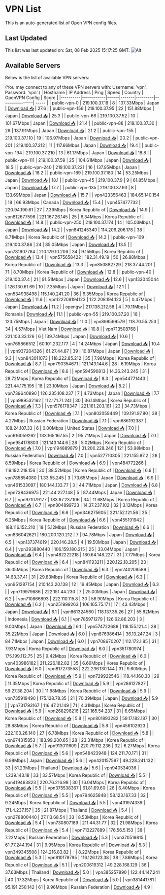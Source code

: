 # VPN List

This is an auto-generated list of Open VPN config files.

## Last Updated

This list was last updated on: Sat, 08 Feb 2025 15:17:25 GMT.
![Alt](https://repobeats.axiom.co/api/embed/186b98318ef1479477931607c1ad7d823f12451f.svg "Repobeats analytics image")

## Available Servers

Below is the list of available VPN servers:

(You may connect to any of these VPN servers with: Username: 'vpn', Password: 'vpn'.)
| Hostname | IP Address | Ping | Speed | Country | OpenVPN Config | Score |
|----------|------------|------|-------|---------|----------------| ----- |
| public-vpn-0 | 219.100.37.18 | 8 | 137.33Mbps | Japan | [Download 📥](./configs/server_0_JP.ovpn) | 27.6 |
| public-vpn-156 | 219.100.37.95 | 22 | 151.88Mbps | Japan | [Download 📥](./configs/server_1_JP.ovpn) | 25.3 |
| public-vpn-66 | 219.100.37.52 | 10 | 101.67Mbps | Japan | [Download 📥](./configs/server_2_JP.ovpn) | 21.4 |
| public-vpn-88 | 219.100.37.30 | 26 | 137.91Mbps | Japan | [Download 📥](./configs/server_3_JP.ovpn) | 21.2 |
| public-vpn-155 | 219.100.37.110 | 19 | 106.97Mbps | Japan | [Download 📥](./configs/server_4_JP.ovpn) | 20.2 |
| public-vpn-201 | 219.100.37.212 | 11 | 117.66Mbps | Japan | [Download 📥](./configs/server_5_JP.ovpn) | 19.4 |
| public-vpn-194 | 219.100.37.210 | 13 | 61.17Mbps | Japan | [Download 📥](./configs/server_6_JP.ovpn) | 18.8 |
| public-vpn-111 | 219.100.37.59 | 25 | 104.61Mbps | Japan | [Download 📥](./configs/server_7_JP.ovpn) | 18.5 |
| public-vpn-240 | 219.100.37.221 | 16 | 137.95Mbps | Japan | [Download 📥](./configs/server_8_JP.ovpn) | 18.2 |
| public-vpn-189 | 219.100.37.180 | 14 | 53.25Mbps | Japan | [Download 📥](./configs/server_9_JP.ovpn) | 18.1 |
| public-vpn-45 | 219.100.37.9 | 9 | 61.85Mbps | Japan | [Download 📥](./configs/server_10_JP.ovpn) | 17.7 |
| public-vpn-135 | 219.100.37.93 | 8 | 133.69Mbps | Japan | [Download 📥](./configs/server_11_JP.ovpn) | 15.7 |
| vpn423356463 | 184.65.140.154 | 18 | 66.93Mbps | Canada | [Download 📥](./configs/server_12_CA.ovpn) | 15.4 |
| vpn457477732 | 220.94.190.61 | 27 | 7.39Mbps | Korea Republic of | [Download 📥](./configs/server_13_KR.ovpn) | 14.9 |
| vpn812677596 | 221.167.26.145 | 25 | 6.34Mbps | Korea Republic of | [Download 📥](./configs/server_14_KR.ovpn) | 14.8 |
| public-vpn-250 | 219.100.37.174 | 14 | 105.03Mbps | Japan | [Download 📥](./configs/server_15_JP.ovpn) | 14.2 |
| vpn841245340 | 114.206.206.178 | 38 | 8.71Mbps | Korea Republic of | [Download 📥](./configs/server_16_KR.ovpn) | 14.2 |
| public-vpn-109 | 219.100.37.86 | 24 | 85.05Mbps | Japan | [Download 📥](./configs/server_17_JP.ovpn) | 13.5 |
| vpn781907784 | 210.179.10.206 | 34 | 9.15Mbps | Korea Republic of | [Download 📥](./configs/server_18_KR.ovpn) | 13.4 |
| vpn575658422 | 182.31.49.19 | 50 | 26.88Mbps | Korea Republic of | [Download 📥](./configs/server_19_KR.ovpn) | 13.3 |
| vpn850882729 | 218.37.44.201 | 71 | 8.70Mbps | Korea Republic of | [Download 📥](./configs/server_20_KR.ovpn) | 12.8 |
| public-vpn-40 | 219.100.37.4 | 21 | 91.51Mbps | Japan | [Download 📥](./configs/server_21_JP.ovpn) | 12.6 |
| vpn132045044 | 126.130.61.69 | 10 | 7.35Mbps | Japan | [Download 📥](./configs/server_22_JP.ovpn) | 12.1 |
| vpn534938498 | 115.140.241.20 | 36 | 6.35Mbps | Korea Republic of | [Download 📥](./configs/server_23_KR.ovpn) | 11.6 |
| vpn122208194123 | 122.208.194.123 | 5 | 0.47Mbps | Japan | [Download 📥](./configs/server_24_JP.ovpn) | 11.2 |
| opengw | 217.138.212.58 | 4 | 79.11Mbps | Romania | [Download 📥](./configs/server_25_RO.ovpn) | 11.1 |
| public-vpn-55 | 219.100.37.20 | 16 | 123.75Mbps | Japan | [Download 📥](./configs/server_26_JP.ovpn) | 11.0 |
| vpn898599579 | 118.70.55.253 | 34 | 4.57Mbps | Viet Nam | [Download 📥](./configs/server_27_VN.ovpn) | 10.8 |
| vpn713508768 | 221.103.33.126 | 6 | 139.74Mbps | Japan | [Download 📥](./configs/server_28_JP.ovpn) | 10.6 |
| vpn765866512 | 60.101.232.177 | 4 | 14.24Mbps | Japan | [Download 📥](./configs/server_29_JP.ovpn) | 10.4 |
| vpn937204326 | 61.27.44.87 | 39 | 10.87Mbps | Japan | [Download 📥](./configs/server_30_JP.ovpn) | 9.3 |
| vpn843011073 | 118.222.85.212 | 35 | 7.98Mbps | Korea Republic of | [Download 📥](./configs/server_31_KR.ovpn) | 8.7 |
| vpn790354671 | 121.143.144.6 | 28 | 6.19Mbps | Korea Republic of | [Download 📥](./configs/server_32_KR.ovpn) | 8.6 |
| vpn594590813 | 14.36.243.245 | 31 | 28.72Mbps | Korea Republic of | [Download 📥](./configs/server_33_KR.ovpn) | 8.3 |
| vpn544771443 | 221.44.175.195 | 18 | 23.10Mbps | Japan | [Download 📥](./configs/server_34_JP.ovpn) | 8.2 |
| vpn739640890 | 126.235.108.237 | 7 | 4.73Mbps | Japan | [Download 📥](./configs/server_35_JP.ovpn) | 7.7 |
| vpn989532162 | 112.171.71.241 | 30 | 36.14Mbps | Korea Republic of | [Download 📥](./configs/server_36_KR.ovpn) | 7.3 |
| vpn576178347 | 221.161.203.161 | 23 | 34.73Mbps | Korea Republic of | [Download 📥](./configs/server_37_KR.ovpn) | 7.1 |
| vpn802059449 | 109.191.97.80 | 38 | 4.27Mbps | Russian Federation | [Download 📥](./configs/server_38_RU.ovpn) | 7.1 |
| vpn686192387 | 108.24.107.33 | 6 | 0.00Mbps | United States | [Download 📥](./configs/server_39_US.ovpn) | 7.0 |
| vpn616059262 | 133.165.167.55 | 2 | 95.71Mbps | Japan | [Download 📥](./configs/server_40_JP.ovpn) | 7.0 |
| vpn954178803 | 121.143.144.6 | 28 | 5.02Mbps | Korea Republic of | [Download 📥](./configs/server_41_KR.ovpn) | 7.0 |
| vpn194889879 | 31.200.228.246 | 121 | 53.98Mbps | Russian Federation | [Download 📥](./configs/server_42_RU.ovpn) | 7.0 |
| vpn527710305 | 221.155.87.2 | 28 | 8.59Mbps | Korea Republic of | [Download 📥](./configs/server_43_KR.ovpn) | 6.9 |
| vpn484772266 | 119.192.218.156 | 30 | 38.52Mbps | Korea Republic of | [Download 📥](./configs/server_44_KR.ovpn) | 6.9 |
| vpn785854080 | 1.33.55.245 | 3 | 73.65Mbps | Japan | [Download 📥](./configs/server_45_JP.ovpn) | 6.9 |
| vpn461533097 | 180.144.133.77 | 3 | 44.71Mbps | Japan | [Download 📥](./configs/server_46_JP.ovpn) | 6.8 |
| vpn738436975 | 221.44.227.148 | 5 | 87.44Mbps | Japan | [Download 📥](./configs/server_47_JP.ovpn) | 6.7 |
| vpn971079177 | 183.97.237.106 | 34 | 11.68Mbps | Korea Republic of | [Download 📥](./configs/server_48_KR.ovpn) | 6.7 |
| vpn804899723 | 14.37.237.102 | 32 | 3.13Mbps | Korea Republic of | [Download 📥](./configs/server_49_KR.ovpn) | 6.6 |
| vpn346275605 | 221.152.121.56 | 25 | 6.25Mbps | Korea Republic of | [Download 📥](./configs/server_50_KR.ovpn) | 6.6 |
| vpn455191942 | 188.116.152.210 | 18 | 5.12Mbps | Russian Federation | [Download 📥](./configs/server_51_RU.ovpn) | 6.6 |
| vpn836042621 | 180.200.120.212 | 7 | 94.78Mbps | Japan | [Download 📥](./configs/server_52_JP.ovpn) | 6.5 |
| vpn137374619 | 220.146.28.5 | 4 | 19.50Mbps | Japan | [Download 📥](./configs/server_53_JP.ovpn) | 6.4 |
| vpn393880440 | 106.159.180.215 | 25 | 33.04Mbps | Japan | [Download 📥](./configs/server_54_JP.ovpn) | 6.4 |
| vpn482222218 | 180.64.148.227 | 31 | 7.77Mbps | Korea Republic of | [Download 📥](./configs/server_55_KR.ovpn) | 6.4 |
| vpn841193211 | 220.122.18.205 | 23 | 36.05Mbps | Korea Republic of | [Download 📥](./configs/server_56_KR.ovpn) | 6.3 |
| vpn240208589 | 14.63.37.41 | 31 | 29.83Mbps | Korea Republic of | [Download 📥](./configs/server_57_KR.ovpn) | 6.3 |
| vpn951287154 | 210.143.20.138 | 12 | 19.45Mbps | Japan | [Download 📥](./configs/server_58_JP.ovpn) | 6.3 |
| vpn719979686 | 222.151.44.230 | 7 | 25.00Mbps | Japan | [Download 📥](./configs/server_59_JP.ovpn) | 6.2 |
| vpn710866893 | 222.110.115.8 | 30 | 58.90Mbps | Korea Republic of | [Download 📥](./configs/server_60_KR.ovpn) | 6.2 |
| vpn251999263 | 106.165.75.171 | 17 | 43.43Mbps | Japan | [Download 📥](./configs/server_61_JP.ovpn) | 6.1 |
| vpn861324560 | 118.137.35.26 | 27 | 55.82Mbps | Indonesia | [Download 📥](./configs/server_62_ID.ovpn) | 6.1 |
| vpn785971279 | 126.62.86.203 | 3 | 9.00Mbps | Japan | [Download 📥](./configs/server_63_JP.ovpn) | 6.1 |
| vpn574722688 | 118.155.121.4 | 28 | 35.22Mbps | Japan | [Download 📥](./configs/server_64_JP.ovpn) | 6.0 |
| vpn876986414 | 36.13.247.24 | 3 | 84.71Mbps | Japan | [Download 📥](./configs/server_65_JP.ovpn) | 6.0 |
| vpn708670207 | 112.172.1.85 | 31 | 7.93Mbps | Korea Republic of | [Download 📥](./configs/server_66_KR.ovpn) | 6.0 |
| vpn351780974 | 175.199.112.75 | 25 | 9.42Mbps | Korea Republic of | [Download 📥](./configs/server_67_KR.ovpn) | 6.0 |
| vpn403986182 | 211.226.182.82 | 35 | 6.69Mbps | Korea Republic of | [Download 📥](./configs/server_68_KR.ovpn) | 6.0 |
| vpn817273558 | 222.236.130.144 | 31 | 9.60Mbps | Korea Republic of | [Download 📥](./configs/server_69_KR.ovpn) | 5.9 |
| vpn729922546 | 118.44.160.30 | 29 | 11.35Mbps | Korea Republic of | [Download 📥](./configs/server_70_KR.ovpn) | 5.9 |
| vpn286127827 | 59.27.38.204 | 30 | 11.88Mbps | Korea Republic of | [Download 📥](./configs/server_71_KR.ovpn) | 5.9 |
| vpn735919490 | 175.128.78.35 | 21 | 70.39Mbps | Japan | [Download 📥](./configs/server_72_JP.ovpn) | 5.9 |
| vpn731793167 | 116.47.21.149 | 71 | 4.31Mbps | Korea Republic of | [Download 📥](./configs/server_73_KR.ovpn) | 5.9 |
| vpn268296216 | 221.165.54.237 | 31 | 6.65Mbps | Korea Republic of | [Download 📥](./configs/server_74_KR.ovpn) | 5.8 |
| vpn801893282 | 59.17.182.187 | 30 | 28.88Mbps | Korea Republic of | [Download 📥](./configs/server_75_KR.ovpn) | 5.8 |
| vpn456102923 | 222.103.26.140 | 27 | 6.78Mbps | Korea Republic of | [Download 📥](./configs/server_76_KR.ovpn) | 5.8 |
| vpn974315853 | 183.99.200.65 | 28 | 23.31Mbps | Korea Republic of | [Download 📥](./configs/server_77_KR.ovpn) | 5.7 |
| vpn913011609 | 220.79.112.236 | 32 | 6.27Mbps | Korea Republic of | [Download 📥](./configs/server_78_KR.ovpn) | 5.6 |
| vpn548423948 | 124.211.70.171 | 31 | 6.98Mbps | Japan | [Download 📥](./configs/server_79_JP.ovpn) | 5.6 |
| vpn420157597 | 49.228.241.132 | 33 | 51.23Mbps | Thailand | [Download 📥](./configs/server_80_TH.ovpn) | 5.6 |
| vpn940534036 | 1.239.143.18 | 33 | 33.57Mbps | Korea Republic of | [Download 📥](./configs/server_81_KR.ovpn) | 5.5 |
| vpn419493823 | 220.76.216.98 | 30 | 16.04Mbps | Korea Republic of | [Download 📥](./configs/server_82_KR.ovpn) | 5.5 |
| vpn375538367 | 61.81.69.60 | 26 | 6.40Mbps | Korea Republic of | [Download 📥](./configs/server_83_KR.ovpn) | 5.5 |
| vpn794625848 | 58.123.167.33 | 32 | 9.24Mbps | Korea Republic of | [Download 📥](./configs/server_84_KR.ovpn) | 5.5 |
| vpn431974339 | 171.4.237.157 | 35 | 21.87Mbps | Thailand | [Download 📥](./configs/server_85_TH.ovpn) | 5.4 |
| vpn278800440 | 27.113.68.54 | 33 | 8.53Mbps | Korea Republic of | [Download 📥](./configs/server_86_KR.ovpn) | 5.4 |
| vpn730807189 | 211.44.31.77 | 32 | 21.98Mbps | Korea Republic of | [Download 📥](./configs/server_87_KR.ovpn) | 5.4 |
| vpn713227889 | 176.56.5.153 | 38 | 7.22Mbps | Russian Federation | [Download 📥](./configs/server_88_RU.ovpn) | 5.3 |
| vpn370519815 | 61.77.244.194 | 31 | 9.95Mbps | Korea Republic of | [Download 📥](./configs/server_89_KR.ovpn) | 5.3 |
| vpn349345508 | 124.216.83.82 | - | 8.22Mbps | Korea Republic of | [Download 📥](./configs/server_90_KR.ovpn) | 5.3 |
| vpn810178795 | 116.126.123.38 | 38 | 7.86Mbps | Korea Republic of | [Download 📥](./configs/server_91_KR.ovpn) | 5.1 |
| vpn200619312 | 49.228.168.129 | 36 | 37.63Mbps | Thailand | [Download 📥](./configs/server_92_TH.ovpn) | 5.0 |
| vpn385257890 | 122.44.147.241 | 40 | 17.32Mbps | Korea Republic of | [Download 📥](./configs/server_93_KR.ovpn) | 5.0 |
| vpn381441781 | 95.191.250.142 | 61 | 9.96Mbps | Russian Federation | [Download 📥](./configs/server_94_RU.ovpn) | 4.9 |
